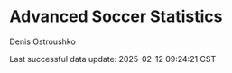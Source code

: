 # Advanced Soccer Statistics
Denis Ostroushko

<!-- gfm -->

Last successful data update: 2025-02-12 09:24:21 CST
